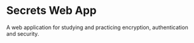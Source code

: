 # Secrets Web App

A web application for studying and practicing encryption, authentication and security.
